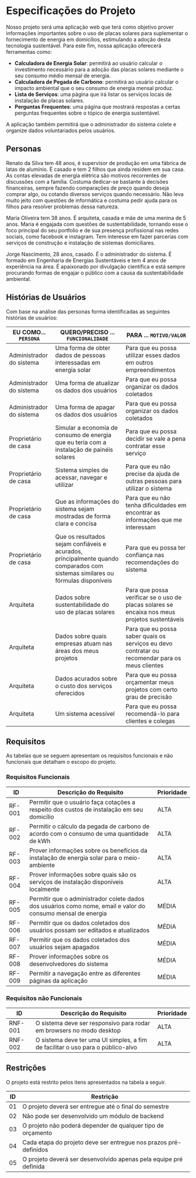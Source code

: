 # Especificações do Projeto

Nosso projeto será uma aplicação web que terá como objetivo prover informações importantes sobre o uso de placas solares para suplementar o fornecimento de energia em domicílios, estimulando a adoção desta tecnologia sustentável. Para este fim, nossa aplicação oferecerá ferramentas como: 

- **Calculadora de Energia Solar**: permitirá ao usuário calcular o investimento necessário para a adoção das placas solares mediante o seu consumo médio mensal de energia.
- **Calculadora de Pegada de Carbono**: permitirá ao usuário calcular o impacto ambiental que o seu consumo de energia mensal produz.
- **Lista de Serviços**: uma página que irá listar os serviços locais de instalação de placas solares.
- **Perguntas Frequentes**: uma página que mostrará respostas a certas perguntas frequentes sobre o tópico de energia sustentável.

A aplicação também permitirá que o administrador do sistema colete e organize dados voluntariados pelos usuários.


## Personas

Renato da Silva tem 48 anos, é supervisor de produção em uma fábrica de latas de alumínio. É casado e tem 2 filhos que ainda residem em sua casa. As contas elevadas de energia elétrica são motivos recorrentes de discussões com a família. Costuma dedicar-se bastante à decisões financeiras, sempre fazendo comparações de preço quando deseja comprar algo, ou cotando diversos serviços quando necessário. Não leva muito jeito com questões de informática e costuma pedir ajuda para os filhos para resolver problemas dessa natureza. 

Maria Oliveira tem 38 anos. É arquiteta, casada e mãe de uma menina de 5 anos. Maria é engajada com questões de sustentabilidade, tornando esse o foco principal do seu portfolio e de sua presença profissional nas redes sociais, como facebook e instagram. Tem interesse em fazer parcerias com serviços de construção e instalação de sistemas domiciliares.

Jorge Nascimento, 28 anos, casado. É o administrador do sistema. É formado em Engenharia de Energias Sustentáveis e tem 4 anos de experiência na área. É apaixonado por divulgação científica e está sempre procurando formas de engajar o público com a causa da sustentabilidade ambiental. 

## Histórias de Usuários

Com base na análise das personas forma identificadas as seguintes histórias de usuários:

|EU COMO... `PERSONA`| QUERO/PRECISO ... `FUNCIONALIDADE` |PARA ... `MOTIVO/VALOR`                 |
|--------------------|------------------------------------|----------------------------------------|
|Administrador do sistema| Uma forma de obter dados de pessoas interessadas em energia solar  | Para que eu possa utilizar esses dados em outros empreendimentos |
|Administrador do sistema| Uma forma de atualizar os dados dos usuários  | Para que eu possa organizar os dados coletados  |
|Administrador do sistema| Uma forma de apagar os dados dos usuários  | Para que eu possa organizar os dados coletados | 
|Proprietário de casa | Simular a economia de consumo de energia que eu teria com a instalação de painéis solares  | Para que eu possa decidir se vale a pena contratar esse serviço  |
|Proprietário de casa  | Sistema simples de acessar, navegar e utilizar  | Para que eu não precise da ajuda de outras pessoas para utilizar o sistema   |
|Proprietário de casa  | Que as informações do sistema sejam mostradas de forma clara e concisa  | Para que eu não tenha dificuldades em encontrar as informações que me interessam  |
|Proprietário de casa  | Que os resultados sejam confiáveis e acurados, principalmente quando comparados com sistemas similares ou fórmulas disponíveis  | Para que eu possa ter confiança nas recomendações do sistema |
|Arquiteta  | Dados sobre sustentabilidade do uso de placas solares  | Para que possa verificar se o uso de placas solares se encaixa nos meus projetos sustentáveis  |
|Arquiteta  | Dados sobre quais empresas atuam nas áreas dos meus projetos  | Para que eu possa saber quais os serviços eu devo contratar ou recomendar para os meus clientes  |
|Arquiteta  | Dados acurados sobre o custo dos serviços oferecidos  | Para que eu possa orçamentar meus projetos com certo grau de precisão  |
|Arquiteta  | Um sistema acessível | Para que eu possa recomendá-lo para clientes e colegas |

## Requisitos

As tabelas que se seguem apresentam os requisitos funcionais e não funcionais que detalham o escopo do projeto.

### Requisitos Funcionais

|ID    | Descrição do Requisito  | Prioridade |
|------|-------------------------|------------|
|RF-001| Permitir que o usuário faça cotações a respeito dos custos de instalação em seu domicílio | ALTA | 
|RF-002| Permitir o cálculo da pegada de carbono de acordo com o consumo de uma quantidade de kWh | ALTA |
|RF-003| Prover informações sobre os benefícios da instalação de energia solar para o meio-ambiente | ALTA |
|RF-004| Prover informações sobre quais são os serviços de instalação disponíveis localmente | ALTA |
|RF-005| Permitir que o administrador colete dados dos usuários como nome, email e valor do consumo mensal de energia | MÉDIA |
|RF-006| Permitir que os dados coletados dos usuários possam ser editados e atualizados  | MÉDIA |
|RF-007| Permitir que os dados coletados dos usuários sejam apagados | MÉDIA |
|RF-008| Prover informações sobre os desenvolvedores do sistema | MÉDIA |
|RF-009| Permitir a navegação entre as diferentes páginas da aplicação | MÉDIA |

### Requisitos não Funcionais

|ID     | Descrição do Requisito  |Prioridade |
|-------|--------------------------|----------|
|RNF-001| O sistema deve ser responsivo para rodar em browsers no modo desktop | ALTA | 
|RNF-002| O sistema deve ter uma UI simples, a fim de facilitar o uso para o público-alvo | ALTA |


## Restrições

O projeto está restrito pelos itens apresentados na tabela a seguir.

|ID| Restrição                                             |
|--|-------------------------------------------------------|
|01| O projeto deverá ser entregue até o final do semestre |
|02| Não pode ser desenvolvido um módulo de backend        |
|03| O projeto não poderá depender de qualquer tipo de orçamento |
|04| Cada etapa do projeto deve ser entregue nos prazos pré-definidos |
|05| O projeto deverá ser desenvolvido apenas pela equipe pré definida |

